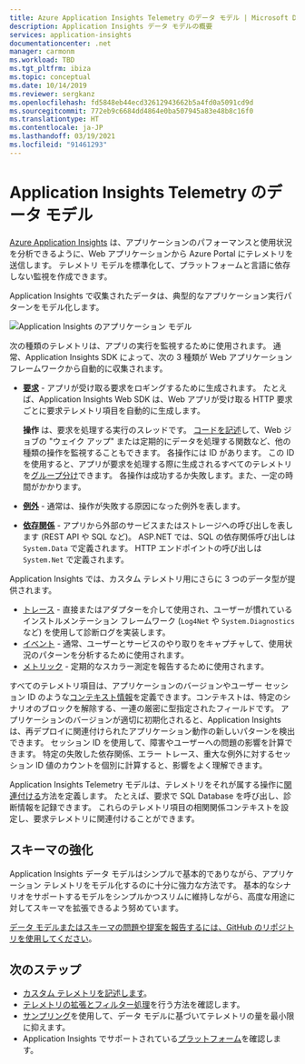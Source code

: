 ```yaml
---
title: Azure Application Insights Telemetry のデータ モデル | Microsoft Docs
description: Application Insights データ モデルの概要
services: application-insights
documentationcenter: .net
manager: carmonm
ms.workload: TBD
ms.tgt_pltfrm: ibiza
ms.topic: conceptual
ms.date: 10/14/2019
ms.reviewer: sergkanz
ms.openlocfilehash: fd5848eb44ecd32612943662b5a4fd0a5091cd9d
ms.sourcegitcommit: 772eb9c6684dd4864e0ba507945a83e48b8c16f0
ms.translationtype: HT
ms.contentlocale: ja-JP
ms.lasthandoff: 03/19/2021
ms.locfileid: "91461293"
---
```

# <a name="application-insights-telemetry-data-model"></a>Application Insights Telemetry のデータ モデル

[Azure Application Insights](./app-insights-overview.md) は、アプリケーションのパフォーマンスと使用状況を分析できるように、Web アプリケーションから Azure Portal にテレメトリを送信します。 テレメトリ モデルを標準化して、プラットフォームと言語に依存しない監視を作成できます。 

Application Insights で収集されたデータは、典型的なアプリケーション実行パターンをモデル化します。

![Application Insights のアプリケーション モデル](./media/data-model/application-insights-data-model.png)

次の種類のテレメトリは、アプリの実行を監視するために使用されます。 通常、Application Insights SDK によって、次の 3 種類が Web アプリケーション フレームワークから自動的に収集されます。

* [**要求**](data-model-request-telemetry.md) - アプリが受け取る要求をロギングするために生成されます。 たとえば、Application Insights Web SDK は、Web アプリが受け取る HTTP 要求ごとに要求テレメトリ項目を自動的に生成します。 

    **操作** は、要求を処理する実行のスレッドです。 [コードを記述](./api-custom-events-metrics.md#trackrequest)して、Web ジョブの "ウェイク アップ" または定期的にデータを処理する関数など、他の種類の操作を監視することもできます。  各操作には ID があります。 この ID を使用すると、アプリが要求を処理する際に生成されるすべてのテレメトリを[グループ分け](./correlation.md)できます。 各操作は成功するか失敗します。また、一定の時間がかかります。
* [**例外**](data-model-exception-telemetry.md) - 通常は、操作が失敗する原因になった例外を表します。
* [**依存関係**](data-model-dependency-telemetry.md) - アプリから外部のサービスまたはストレージへの呼び出しを表します (REST API や SQL など)。 ASP.NET では、SQL の依存関係呼び出しは `System.Data` で定義されます。 HTTP エンドポイントの呼び出しは `System.Net` で定義されます。 

Application Insights では、カスタム テレメトリ用にさらに 3 つのデータ型が提供されます。

* [トレース](data-model-trace-telemetry.md) - 直接またはアダプターを介して使用され、ユーザーが慣れているインストルメンテーション フレームワーク (`Log4Net` や `System.Diagnostics` など) を使用して診断ログを実装します。
* [イベント](data-model-event-telemetry.md) - 通常、ユーザーとサービスのやり取りをキャプチャして、使用状況のパターンを分析するために使用されます。
* [メトリック](data-model-metric-telemetry.md) - 定期的なスカラー測定を報告するために使用されます。

すべてのテレメトリ項目は、アプリケーションのバージョンやユーザー セッション ID のような[コンテキスト情報](data-model-context.md)を定義できます。コンテキストは、特定のシナリオのブロックを解除する、一連の厳密に型指定されたフィールドです。 アプリケーションのバージョンが適切に初期化されると、Application Insights は、再デプロイに関連付けられたアプリケーション動作の新しいパターンを検出できます。 セッション ID を使用して、障害やユーザーへの問題の影響を計算できます。 特定の失敗した依存関係、エラー トレース、重大な例外に対するセッション ID 値のカウントを個別に計算すると、影響をよく理解できます。

Application Insights Telemetry モデルは、テレメトリをそれが属する操作に[関連付ける](./correlation.md)方法を定義します。 たとえば、要求で SQL Database を呼び出し、診断情報を記録できます。 これらのテレメトリ項目の相関関係コンテキストを設定し、要求テレメトリに関連付けることができます。

## <a name="schema-improvements"></a>スキーマの強化

Application Insights データ モデルはシンプルで基本的でありながら、アプリケーション テレメトリをモデル化するのに十分に強力な方法です。 基本的なシナリオをサポートするモデルをシンプルかつスリムに維持しながら、高度な用途に対してスキーマを拡張できるよう努めています。

[データ モデルまたはスキーマの問題や提案を報告するには、GitHub のリポジトリを使用してください](https://github.com/microsoft/ApplicationInsights-dotnet/issues/new/choose)。

## <a name="next-steps"></a>次のステップ

- [カスタム テレメトリを記述します](./api-custom-events-metrics.md)。
- [テレメトリの拡張とフィルター処理](./api-filtering-sampling.md)を行う方法を確認します。
- [サンプリング](./sampling.md)を使用して、データ モデルに基づいてテレメトリの量を最小限に抑えます。
- Application Insights でサポートされている[プラットフォーム](./platforms.md)を確認します。

